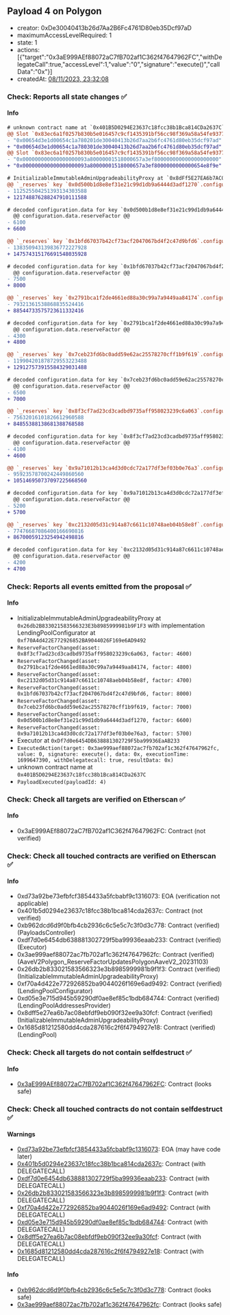 ## Payload 4 on Polygon

- creator: 0xDe30040413b26d7Aa2B6Fc4761D80eb35Dcf97aD
- maximumAccessLevelRequired: 1
- state: 1
- actions: [{"target":"0x3aE999AEf88072aC7fB702af1C362f47647962FC","withDelegateCall":true,"accessLevel":1,"value":"0","signature":"execute()","callData":"0x"}]
- createdAt: [08/11/2023, 23:32:08](https://polygonscan.com/tx/0xa14316a8b4da4c89f2c3e38d31b2170b97712b811c068667b6f91f766bd9b816)

### Check: Reports all state changes :white_check_mark:

#### Info


```diff
# unknown contract name at `0x401B5D0294E23637c18fcc38b1Bca814CDa2637C`
@@ Slot `0x83ec6a1f0257b830b5e016457c9cf1435391bf56cc98f369a58a54fe93772465` @@
- "0x00654d3e1d00654c1a780201de30040413b26d7aa2b6fc4761d80eb35dcf97ad"
+ "0x00654d3e1d00654c1a780301de30040413b26d7aa2b6fc4761d80eb35dcf97ad"
@@ Slot `0x83ec6a1f0257b830b5e016457c9cf1435391bf56cc98f369a58a54fe93772466` @@
- "0x000000000000000000093a80000001518000657a3ef800000000000000000000"
+ "0x000000000000000000093a80000001518000657a3ef8000000000000654e8f9e"
```

```diff
# InitializableImmutableAdminUpgradeabilityProxy at `0x8dFf5E27EA6b7AC08EbFdf9eB090F32ee9a30fcf` with implementation LendingPool at `0x1685D81212580DD4cDA287616C2f6F4794927e18`
@@ `_reserves` key `0x0d500b1d8e8ef31e21c99d1db9a6444d3adf1270`.configuration.data @@
- 112525504251393134303588
+ 121748876288247910111588

# decoded configuration.data for key `0x0d500b1d8e8ef31e21c99d1db9a6444d3adf1270` (symbol: WMATIC)
  @@ configuration.data.reserveFactor @@
- 6100
+ 6600

@@ `_reserves` key `0x1bfd67037b42cf73acf2047067bd4f2c47d9bfd6`.configuration.data @@
- 138350943139836772227928
+ 147574315176691548035928

# decoded configuration.data for key `0x1bfd67037b42cf73acf2047067bd4f2c47d9bfd6` (symbol: WBTC)
  @@ configuration.data.reserveFactor @@
- 7500
+ 8000

@@ `_reserves` key `0x2791bca1f2de4661ed88a30c99a7a9449aa84174`.configuration.data @@
- 79321361538868835524416
+ 88544733575723611332416

# decoded configuration.data for key `0x2791bca1f2de4661ed88a30c99a7a9449aa84174` (symbol: USDC)
  @@ configuration.data.reserveFactor @@
- 4300
+ 4800

@@ `_reserves` key `0x7ceb23fd6bc0add59e62ac25578270cff1b9f619`.configuration.data @@
- 119904201878729553223488
+ 129127573915584329031488

# decoded configuration.data for key `0x7ceb23fd6bc0add59e62ac25578270cff1b9f619` (symbol: WETH)
  @@ configuration.data.reserveFactor @@
- 6500
+ 7000

@@ `_reserves` key `0x8f3cf7ad23cd3cadbd9735aff958023239c6a063`.configuration.data @@
- 75632016101826612960588
+ 84855388138681388768588

# decoded configuration.data for key `0x8f3cf7ad23cd3cadbd9735aff958023239c6a063` (symbol: DAI)
  @@ configuration.data.reserveFactor @@
- 4100
+ 4600

@@ `_reserves` key `0x9a71012b13ca4d3d0cdc72a177df3ef03b0e76a3`.configuration.data @@
- 95923578700242449860560
+ 105146950737097225668560

# decoded configuration.data for key `0x9a71012b13ca4d3d0cdc72a177df3ef03b0e76a3` (symbol: BAL)
  @@ configuration.data.reserveFactor @@
- 5200
+ 5700

@@ `_reserves` key `0xc2132d05d31c914a87c6611c10748aeb04b58e8f`.configuration.data @@
- 77476687086400166690816
+ 86700059123254942498816

# decoded configuration.data for key `0xc2132d05d31c914a87c6611c10748aeb04b58e8f` (symbol: USDT)
  @@ configuration.data.reserveFactor @@
- 4200
+ 4700

```


### Check: Reports all events emitted from the proposal :white_check_mark:

#### Info

- InitializableImmutableAdminUpgradeabilityProxy at `0x26db2B833021583566323E3b8985999981b9F1F3` with implementation LendingPoolConfigurator at `0xf70A4d422E772926852BA9044026F169e6AD9492`
- `ReserveFactorChanged(asset: 0x8f3cf7ad23cd3cadbd9735aff958023239c6a063, factor: 4600)`
- `ReserveFactorChanged(asset: 0x2791bca1f2de4661ed88a30c99a7a9449aa84174, factor: 4800)`
- `ReserveFactorChanged(asset: 0xc2132d05d31c914a87c6611c10748aeb04b58e8f, factor: 4700)`
- `ReserveFactorChanged(asset: 0x1bfd67037b42cf73acf2047067bd4f2c47d9bfd6, factor: 8000)`
- `ReserveFactorChanged(asset: 0x7ceb23fd6bc0add59e62ac25578270cff1b9f619, factor: 7000)`
- `ReserveFactorChanged(asset: 0x0d500b1d8e8ef31e21c99d1db9a6444d3adf1270, factor: 6600)`
- `ReserveFactorChanged(asset: 0x9a71012b13ca4d3d0cdc72a177df3ef03b0e76a3, factor: 5700)`
- Executor at `0xDf7d0e6454DB638881302729F5ba99936EaAB233`
- `ExecutedAction(target: 0x3ae999aef88072ac7fb702af1c362f47647962fc, value: 0, signature: execute(), data: 0x, executionTime: 1699647390, withDelegatecall: true, resultData: 0x)`
- unknown contract name at `0x401B5D0294E23637c18fcc38b1Bca814CDa2637C`
- `PayloadExecuted(payloadId: 4)`

### Check: Check all targets are verified on Etherscan :white_check_mark:

#### Info

- 0x3aE999AEf88072aC7fB702af1C362f47647962FC: Contract (not verified)

### Check: Check all touched contracts are verified on Etherscan :white_check_mark:

#### Info

- 0xd73a92be73efbfcf3854433a5fcbabf9c1316073: EOA (verification not applicable)
- 0x401b5d0294e23637c18fcc38b1bca814cda2637c: Contract (not verified)
- 0xb962dcd6d9f0bfb4cb2936c6c5e5c7c3f0d3c778: Contract (verified) (PayloadsController)
- 0xdf7d0e6454db638881302729f5ba99936eaab233: Contract (verified) (Executor)
- 0x3ae999aef88072ac7fb702af1c362f47647962fc: Contract (verified) (AaveV2Polygon_ReserveFactorUpdatesPolygonAaveV2_20231103)
- 0x26db2b833021583566323e3b8985999981b9f1f3: Contract (verified) (InitializableImmutableAdminUpgradeabilityProxy)
- 0xf70a4d422e772926852ba9044026f169e6ad9492: Contract (verified) (LendingPoolConfigurator)
- 0xd05e3e715d945b59290df0ae8ef85c1bdb684744: Contract (verified) (LendingPoolAddressesProvider)
- 0x8dff5e27ea6b7ac08ebfdf9eb090f32ee9a30fcf: Contract (verified) (InitializableImmutableAdminUpgradeabilityProxy)
- 0x1685d81212580dd4cda287616c2f6f4794927e18: Contract (verified) (LendingPool)

### Check: Check all targets do not contain selfdestruct :white_check_mark:

#### Info

- [0x3aE999AEf88072aC7fB702af1C362f47647962FC](https://polygonscan.com/address/0x3aE999AEf88072aC7fB702af1C362f47647962FC): Contract (looks safe)

### Check: Check all touched contracts do not contain selfdestruct :white_check_mark:

#### Warnings

- [0xd73a92be73efbfcf3854433a5fcbabf9c1316073](https://polygonscan.com/address/0xd73a92be73efbfcf3854433a5fcbabf9c1316073): EOA (may have code later)
- [0x401b5d0294e23637c18fcc38b1bca814cda2637c](https://polygonscan.com/address/0x401b5d0294e23637c18fcc38b1bca814cda2637c): Contract (with DELEGATECALL)
- [0xdf7d0e6454db638881302729f5ba99936eaab233](https://polygonscan.com/address/0xdf7d0e6454db638881302729f5ba99936eaab233): Contract (with DELEGATECALL)
- [0x26db2b833021583566323e3b8985999981b9f1f3](https://polygonscan.com/address/0x26db2b833021583566323e3b8985999981b9f1f3): Contract (with DELEGATECALL)
- [0xf70a4d422e772926852ba9044026f169e6ad9492](https://polygonscan.com/address/0xf70a4d422e772926852ba9044026f169e6ad9492): Contract (with DELEGATECALL)
- [0xd05e3e715d945b59290df0ae8ef85c1bdb684744](https://polygonscan.com/address/0xd05e3e715d945b59290df0ae8ef85c1bdb684744): Contract (with DELEGATECALL)
- [0x8dff5e27ea6b7ac08ebfdf9eb090f32ee9a30fcf](https://polygonscan.com/address/0x8dff5e27ea6b7ac08ebfdf9eb090f32ee9a30fcf): Contract (with DELEGATECALL)
- [0x1685d81212580dd4cda287616c2f6f4794927e18](https://polygonscan.com/address/0x1685d81212580dd4cda287616c2f6f4794927e18): Contract (with DELEGATECALL)

#### Info

- [0xb962dcd6d9f0bfb4cb2936c6c5e5c7c3f0d3c778](https://polygonscan.com/address/0xb962dcd6d9f0bfb4cb2936c6c5e5c7c3f0d3c778): Contract (looks safe)
- [0x3ae999aef88072ac7fb702af1c362f47647962fc](https://polygonscan.com/address/0x3ae999aef88072ac7fb702af1c362f47647962fc): Contract (looks safe)

